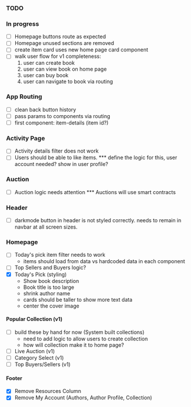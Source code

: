 ### TODO

### In progress

- [ ] Homepage buttons route as expected
- [ ] Homepage unused sections are removed
- [ ] create item card uses new home page card component
- [ ] walk user flow for v1 completeness:
  1. user can create book
  2. user can view book on home page
  3. user can buy book
  4. user can navigate to book via routing

### App Routing

- [ ] clean back button history
- [ ] pass params to components via routing
- [ ] first component: item-details (item id?)

### Activity Page

- [ ] Activity details filter does not work
- [ ] Users should be able to like items.
      \*\*\* define the logic for this, user account needed? show in user profile?

### Auction

- [ ] Auction logic needs attention
      \*\*\* Auctions will use smart contracts

### Header

- [ ] darkmode button in header is not styled correctly. needs to remain in navbar at all screen sizes.

### Homepage

- [ ] Today's pick item filter needs to work
  - items should load from data vs hardcoded data in each component
- [ ] Top Sellers and Buyers logic?
- [x] Today's Pick (styling)
  - Show book description
  - Book title is too large
  - shrink author name
  - cards should be taller to show more text data
  - center the cover image

#### Popular Collection (v1)

- [ ] build these by hand for now (System built collections)
  - need to add logic to allow users to create collection
  - how will collection make it to home page?
- [ ] Live Auction (v1)
- [ ] Category Select (v1)
- [ ] Top Buyers/Sellers (v1)

#### Footer

- [x] Remove Resources Column
- [x] Remove My Account (Authors, Author Profile, Collection)
